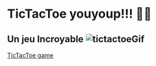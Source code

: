 # TicTacToe youyoup!!! 🎉😂

## Un jeu Incroyable ![tictactoeGif](NicesnupiNancyPelosiGIF.gif)

[TicTacToe game](https://hugo0o3.github.io/TicTacToe/)



